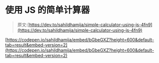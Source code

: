 # 使用 JS 的简单计算器

> 原文:[https://dev.to/sahildhamija/simple-calculator-using-js-4fn9](https://dev.to/sahildhamija/simple-calculator-using-js-4fn9)

[https://codepen.io/sahildhamija/embed/bGbeGXZ?height=600&default-tab=result&embed-version=2](https://codepen.io/sahildhamija/embed/bGbeGXZ?height=600&default-tab=result&embed-version=2)